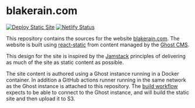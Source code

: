 # blakerain.com

[![Deploy Static Site](https://github.com/BlakeRain/blakerain.com/actions/workflows/deploy-static-site.yml/badge.svg)](https://github.com/BlakeRain/blakerain.com/actions/workflows/deploy-static-site.yml)
[![Netlify Status](https://api.netlify.com/api/v1/badges/ba2a37a1-cb69-4db3-af29-c0a230373b70/deploy-status)](https://app.netlify.com/sites/blakerain-static/deploys)

This repository contains the sources for the website [blakerain.com]. The website is built using
[react-static] from content managed by the [Ghost CMS].

This design for the site is inspired by the [Jamstack] principles of delivering as much of the
site as static content as possible.

The site content is authored using a Ghost instance running in a Docker container. In addition a
GitHub actions runner running in the same network as the Ghost instance is attached to this
repository. The [build workflow] expects to be able to connect to the Ghost instance, and will
build the static site and then upload it to S3.

[blakerain.com]: https://blakerain.com
[react-static]: https://github.com/react-static/react-static
[jamstack]: https://jamstack.org
[ghost cms]: https://ghost.org
[build workflow]:
  https://github.com/BlakeRain/blakerain.com/blob/master/.github/workflows/deploy-static-site.yml
